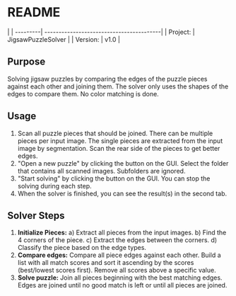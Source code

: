 # README 

|
| ---------| -----------------------------------------|
| Project: | JigsawPuzzleSolver                       |
| Version: | v1.0                                |

## Purpose
Solving jigsaw puzzles by comparing the edges of the puzzle pieces against each other and joining them.
The solver only uses the shapes of the edges to compare them. No color matching is done.

## Usage
1. Scan all puzzle pieces that should be joined. There can be multiple pieces per input image. The single pieces are extracted from the input image by segmentation. Scan the rear side of the pieces to get better edges.
2. "Open a new puzzle" by clicking the button on the GUI. Select the folder that contains all scanned images. Subfolders are ignored.
3. "Start solving" by clicking the button on the GUI. You can stop the solving during each step.
4. When the solver is finished, you can see the result(s) in the second tab.

## Solver Steps
1. **Initialize Pieces:**
   a) Extract all pieces from the input images.
   b) Find the 4 corners of the piece.
   c) Extract the edges between the corners.
   d) Classify the piece based on the edge types.
2. **Compare edges:** Compare all piece edges against each other. Build a list with all match scores and sort it ascending by the scores (best/lowest scores first). Remove all scores above a specific value. 
3. **Solve puzzle:** Join all pieces beginning with the best matching edges. Edges are joined until no good match is left or until all pieces are joined.
